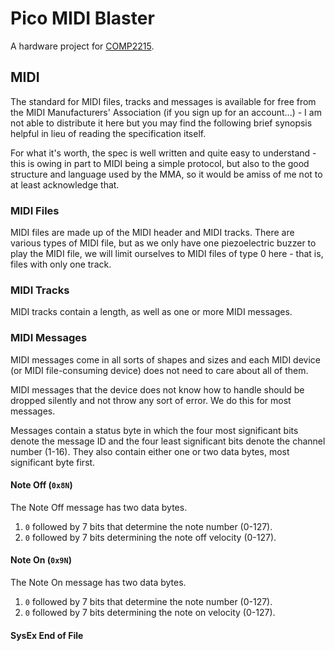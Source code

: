 # Pico MIDI Blaster

A hardware project for [COMP2215](https://www.southampton.ac.uk/courses/modules/comp2215).

## MIDI

The standard for MIDI files, tracks and messages is available for free from the MIDI Manufacturers' Association (if you sign up for an account...) - I am not able to distribute it here but you may find the following brief synopsis helpful in lieu of reading the specification itself.

For what it's worth, the spec is well written and quite easy to understand - this is owing in part to MIDI being a simple protocol, but also to the good structure and language used by the MMA, so it would be amiss of me not to at least acknowledge that.

### MIDI Files

MIDI files are made up of the MIDI header and MIDI tracks. There are various types of MIDI file, but as we only have one piezoelectric buzzer to play the MIDI file, we will limit ourselves to MIDI files of type 0 here - that is, files with only one track.

### MIDI Tracks

MIDI tracks contain a length, as well as one or more MIDI messages.

### MIDI Messages

MIDI messages come in all sorts of shapes and sizes and each MIDI device (or MIDI file-consuming device) does not need to care about all of them.

MIDI messages that the device does not know how to handle should be dropped silently and not throw any sort of error. We do this for most
messages.

Messages contain a status byte in which the four most significant bits denote the message ID and the four least significant bits denote the channel number (1-16). They also contain either one or two data bytes, most significant byte first.

#### Note Off (`0x8N`)

The Note Off message has two data bytes.

1. `0` followed by 7 bits that determine the note number (0-127).
2. `0` followed by 7 bits determining the note off velocity (0-127).

#### Note On (`0x9N`)

The Note On message has two data bytes.

1. `0` followed by 7 bits that determine the note number (0-127).
2. `0` followed by 7 bits determining the note on velocity (0-127).

#### SysEx End of File
